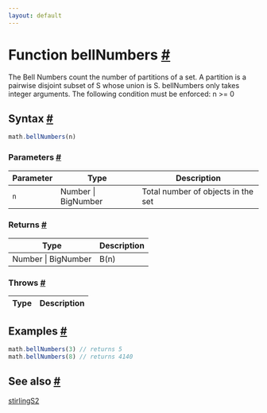 ```yaml
---
layout: default
---
```


<!-- Note: This file is automatically generated from source code comments. Changes made in this file will be overridden. -->

<h1 id="function-bellnumbers">Function bellNumbers <a href="#function-bellnumbers" title="Permalink">#</a></h1>

The Bell Numbers count the number of partitions of a set. A partition is a pairwise disjoint subset of S whose union is S.
bellNumbers only takes integer arguments.
The following condition must be enforced: n >= 0


<h2 id="syntax">Syntax <a href="#syntax" title="Permalink">#</a></h2>

```js
math.bellNumbers(n)
```

<h3 id="parameters">Parameters <a href="#parameters" title="Permalink">#</a></h3>

Parameter | Type | Description
--------- | ---- | -----------
`n` | Number &#124; BigNumber | Total number of objects in the set

<h3 id="returns">Returns <a href="#returns" title="Permalink">#</a></h3>

Type | Description
---- | -----------
Number &#124; BigNumber | B(n)


<h3 id="throws">Throws <a href="#throws" title="Permalink">#</a></h3>

Type | Description
---- | -----------


<h2 id="examples">Examples <a href="#examples" title="Permalink">#</a></h2>

```js
math.bellNumbers(3) // returns 5
math.bellNumbers(8) // returns 4140
```


<h2 id="see-also">See also <a href="#see-also" title="Permalink">#</a></h2>

[stirlingS2](stirlingS2.html)
